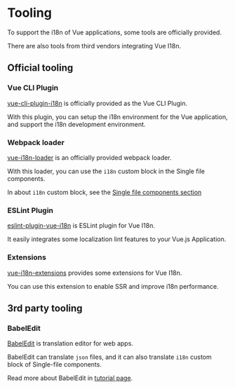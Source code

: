 # Tooling

To support the i18n of Vue applications, some tools are officially provided.

There are also tools from third vendors integrating Vue I18n.

## Official tooling

### Vue CLI Plugin

[vue-cli-plugin-i18n](https://github.com/kazupon/vue-cli-plugin-i18n) is officially provided as the Vue CLI Plugin.

With this plugin, you can setup the i18n environment for the Vue application, and support the i18n development environment.

### Webpack loader

[vue-i18n-loader](https://github.com/kazupon/vue-i18n-loader) is an officially provided webpack loader.

With this loader, you can use the `i18n` custom block in the Single file components.

In about `i18n` custom block, see the [Single file components section](./sfc.md)

### ESLint Plugin

[eslint-plugin-vue-i18n](https://kazupon.github.io/eslint-plugin-vue-i18n/) is ESLint plugin for Vue I18n.

It easily integrates some localization lint features to your Vue.js Application.

### Extensions

[vue-i18n-extensions](https://github.com/kazupon/vue-i18n-extensions) provides some extensions for Vue I18n.

You can use this extension to enable SSR and improve i18n performance.

## 3rd party tooling

### BabelEdit

[BabelEdit](https://www.codeandweb.com/babeledit) is translation editor for web apps.

BabelEdit can translate `json` files, and it can also translate `i18n` custom block of Single-file components.

Read more about BabelEdit in [tutorial page](https://www.codeandweb.com/babeledit/tutorials/how-to-translate-your-vue-app-with-vue-i18n).
